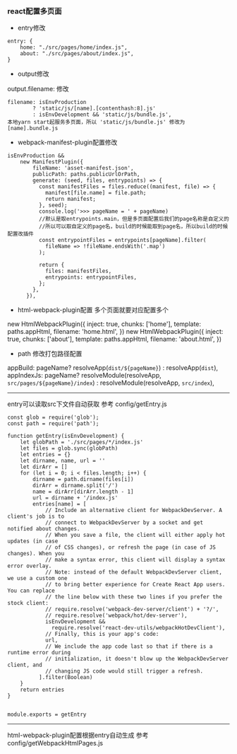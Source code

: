 <!--
 * @Author: yangying01
 * @Date: 2020-09-24 18:24:34
 * @LastEditors: yangying01
 * @LastEditTime: 2020-09-25 18:38:42
 * @Description: 
-->
### react配置多页面

* entry修改
```
entry: {
    home: "./src/pages/home/index.js",
    about: "./src/pages/about/index.js",
}
```

* output修改

output.filename: 修改
```
filename: isEnvProduction
        ? 'static/js/[name].[contenthash:8].js'
        : isEnvDevelopment && 'static/js/bundle.js',
本地yarn start起服务多页面，所以 'static/js/bundle.js' 修改为 [name].bundle.js

```

* webpack-manifest-plugin配置修改

```
isEnvProduction &&
    new ManifestPlugin({
        fileName: 'asset-manifest.json',
        publicPath: paths.publicUrlOrPath,
        generate: (seed, files, entrypoints) => {
          const manifestFiles = files.reduce((manifest, file) => {
            manifest[file.name] = file.path;
            return manifest;
          }, seed);
          console.log('>>> pageName = ' + pageName)
          //默认是取entrypoints.main，但是多页面配置后我们的page名称是自定义的
          //所以可以取自定义的page名，build的时候能取到page名，所以build的时候配置改插件
          const entrypointFiles = entrypoints[pageName].filter(
            fileName => !fileName.endsWith('.map')
          );

          return {
            files: manifestFiles,
            entrypoints: entrypointFiles,
          };
        },
      }),
```


* html-webpack-plugin配置
多个页面就要对应配置多个

new HtmlWebpackPlugin({
    inject: true,
    chunks: ['home'],
    template: paths.appHtml,
    filename: 'home.html',
})
new HtmlWebpackPlugin({
    inject: true,
    chunks: ['about'],
    template: paths.appHtml,
    filename: 'about.html',
})

* path 修改打包路径配置

appBuild: pageName? resolveApp(`dist/${pageName}`) : resolveApp(`dist`),
appIndexJs: pageName? resolveModule(resolveApp, `src/pages/${pageName}/index`) : resolveModule(resolveApp, `src/index`),
  
---

entry可以读取src下文件自动获取
参考 config/getEntry.js
```
const glob = require('glob');
const path = require('path');

function getEntry(isEnvDevelopment) {
    let globPath = './src/pages/*/index.js'
    let files = glob.sync(globPath)
    let entries = {}
    let dirname, name, url = ''
    let dirArr = []
    for (let i = 0; i < files.length; i++) {
        dirname = path.dirname(files[i])
        dirArr = dirname.split('/')
        name = dirArr[dirArr.length - 1]
        url = dirname + '/index.js'
        entries[name] = [
            // Include an alternative client for WebpackDevServer. A client's job is to
            // connect to WebpackDevServer by a socket and get notified about changes.
            // When you save a file, the client will either apply hot updates (in case
            // of CSS changes), or refresh the page (in case of JS changes). When you
            // make a syntax error, this client will display a syntax error overlay.
            // Note: instead of the default WebpackDevServer client, we use a custom one
            // to bring better experience for Create React App users. You can replace
            // the line below with these two lines if you prefer the stock client:
            // require.resolve('webpack-dev-server/client') + '?/',
            // require.resolve('webpack/hot/dev-server'),
            isEnvDevelopment &&
              require.resolve('react-dev-utils/webpackHotDevClient'),
            // Finally, this is your app's code:
            url,
            // We include the app code last so that if there is a runtime error during
            // initialization, it doesn't blow up the WebpackDevServer client, and
            // changing JS code would still trigger a refresh.
          ].filter(Boolean)
    }
    return entries
}


module.exports = getEntry
```

---
html-webpack-plugin配置根据entry自动生成
参考config/getWebpackHtmlPages.js

